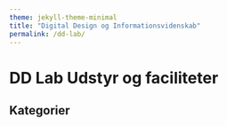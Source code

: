 ```yaml
---
theme: jekyll-theme-minimal
title: "Digital Design og Informationsvidenskab"
permalink: /dd-lab/
---
```

# DD Lab Udstyr og faciliteter

## Kategorier

<section id="tabelsetup"></section>

<script type="text/javascript">
var txtFile = new XMLHttpRequest();
txtFile.onload = function() {
    allText = txtFile.responseText;
    allTextLines = allText.split(/\r\n|\n/);
    var overskrift = "overskrift";
    for(var i = 1; i < allTextLines.length-1; i++) {
      elements = allTextLines[i].split(";");
      if (elements[0] === overskrift){
        document.getElementById("tabelsetup").innerHTML += '<a href="#' + i + '">' + elements[1] + '</a><br/>';
      }
    }
    document.getElementById("tabelsetup").innerHTML += '<br/><hr>';

    for(var i = 1; i < allTextLines.length-1; i++) {
        elements = allTextLines[i].split(";");
        if (elements[0] === overskrift){
          document.getElementById("tabelsetup").innerHTML += '<br/><h1 id=' + i + '><u>' + elements[1] + '</u></h1>';
        } else {
          document.getElementById("tabelsetup").innerHTML += '<h3>' + elements[0] + '</h3>';
          if(elements[1].includes("http")){
            document.getElementById("tabelsetup").innerHTML += '<br/><table><tr><td width="50%">' + '<img src="' + elements[1] + '" alt="' + elements[0] + '"' + 'style="width: 200px;" /></td> <td width="50%"><p>' + elements[2] + '<br/><b>' + elements[3]; + '</b></p></td></tr></table><br/>';
          } else {
            document.getElementById("tabelsetup").innerHTML += '<br/><table><tr><td width="50%">' + '<img src="assets/dd-lab/' + elements[1] + '" alt="' + elements[0] + '"' + 'style="width: 200px;" /></td> <td width="50%"><p>' + elements[2] + '<br/><b>' + elements[3]; + '</b></p></td></tr></table><br/>';
          }
        }

    }
}

txtFile.open("get", "DDLabTabel.csv", true);
txtFile.send();
</script>
